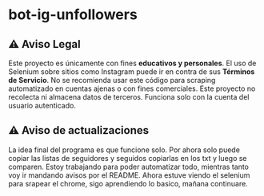 # bot-ig-unfollowers

## ⚠️ Aviso Legal
Este proyecto es únicamente con fines **educativos y personales**.
El uso de Selenium sobre sitios como Instagram puede ir en contra de sus **Términos de Servicio**. No se recomienda usar este código para scraping automatizado en cuentas ajenas o con fines comerciales.
Este proyecto no recolecta ni almacena datos de terceros. Funciona solo con la cuenta del usuario autenticado.

## ⚠️ Aviso de actualizaciones
La idea final del programa es que funcione solo.
Por ahora solo puede copiar las listas de seguidores y seguidos copiarlas en los txt y luego se comparen. 
Estoy trabajando para poder automatizar todo, mientras tanto voy ir mandando avisos por el README.
Ahora estuve viendo el selenium para srapear el chrome, sigo aprendiendo lo basico, mañana continuare.

